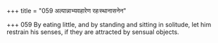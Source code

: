 +++
title = "059 अल्पान्नाभ्यवहारेण रहःस्थानासनेन"

+++
059	By eating little, and by standing and sitting in solitude, let him restrain his senses, if they are attracted by sensual objects.